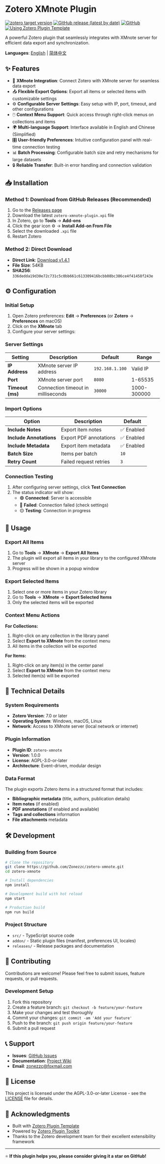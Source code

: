 # Zotero XMnote Plugin

[![zotero target version](https://img.shields.io/badge/Zotero-7-green?style=flat-square&logo=zotero&logoColor=CC2936)](https://www.zotero.org)
[![GitHub release (latest by date)](https://img.shields.io/github/v/release/Zonezzc/zotero-xmnote?style=flat-square)](https://github.com/Zonezzc/zotero-xmnote/releases)
[![GitHub](https://img.shields.io/github/license/Zonezzc/zotero-xmnote?style=flat-square)](https://github.com/Zonezzc/zotero-xmnote/blob/main/LICENSE)
[![Using Zotero Plugin Template](https://img.shields.io/badge/Using-Zotero%20Plugin%20Template-blue?style=flat-square&logo=github)](https://github.com/windingwind/zotero-plugin-template)

A powerful Zotero plugin that seamlessly integrates with XMnote server for efficient data export and synchronization.

**Languages**: [English](README.md) | [简体中文](README-zh.md)

## ✨ Features

- 🔗 **XMnote Integration**: Connect Zotero with XMnote server for seamless data export
- 📤 **Flexible Export Options**: Export all items or selected items with customizable settings
- ⚙️ **Configurable Server Settings**: Easy setup with IP, port, timeout, and other configurations
- 🖱️ **Context Menu Support**: Quick access through right-click menus on collections and items
- 🌍 **Multi-language Support**: Interface available in English and Chinese (Simplified)
- 🎛️ **User-friendly Preferences**: Intuitive configuration panel with real-time connection testing
- 📊 **Batch Processing**: Configurable batch size and retry mechanisms for large datasets
- 🔒 **Reliable Transfer**: Built-in error handling and connection validation

## 📥 Installation

### Method 1: Download from GitHub Releases (Recommended)

1. Go to the [Releases page](https://github.com/Zonezzc/zotero-xmnote/releases)
2. Download the latest `zotero-xmnote-plugin.xpi` file
3. In Zotero, go to **Tools** → **Add-ons**
4. Click the gear icon ⚙️ → **Install Add-on From File**
5. Select the downloaded `.xpi` file
6. Restart Zotero

### Method 2: Direct Download

- **Direct Link**: [Download v1.4.1](https://github.com/Zonezzc/zotero-xmnote/releases/download/v1.4.1/zotero-xmnote-plugin.xpi)
- **File Size**: 54KB
- **SHA256**: `336dedda19d30e72c731c5c0bb661c613309416bcbb08bc386ce4f41458f243e`

## ⚙️ Configuration

### Initial Setup

1. Open Zotero preferences: **Edit** → **Preferences** (or **Zotero** → **Preferences** on macOS)
2. Click on the **XMnote** tab
3. Configure your server settings:

### Server Settings

| Setting          | Description                        | Default         | Range       |
| ---------------- | ---------------------------------- | --------------- | ----------- |
| **IP Address**   | XMnote server IP address           | `192.168.1.100` | Valid IP    |
| **Port**         | XMnote server port                 | `8080`          | 1-65535     |
| **Timeout (ms)** | Connection timeout in milliseconds | `30000`         | 1000-300000 |

### Import Options

| Option                  | Description            | Default    |
| ----------------------- | ---------------------- | ---------- |
| **Include Notes**       | Export item notes      | ✅ Enabled |
| **Include Annotations** | Export PDF annotations | ✅ Enabled |
| **Include Metadata**    | Export item metadata   | ✅ Enabled |
| **Batch Size**          | Items per batch        | `10`       |
| **Retry Count**         | Failed request retries | `3`        |

### Connection Testing

1. After configuring server settings, click **Test Connection**
2. The status indicator will show:
   - 🟢 **Connected**: Server is accessible
   - 🔴 **Failed**: Connection failed (check settings)
   - 🟡 **Testing**: Connection in progress

## 🚀 Usage

### Export All Items

1. Go to **Tools** → **XMnote** → **Export All Items**
2. The plugin will export all items in your library to the configured XMnote server
3. Progress will be shown in a popup window

### Export Selected Items

1. Select one or more items in your Zotero library
2. Go to **Tools** → **XMnote** → **Export Selected Items**
3. Only the selected items will be exported

### Context Menu Actions

**For Collections:**

1. Right-click on any collection in the library panel
2. Select **Export to XMnote** from the context menu
3. All items in the collection will be exported

**For Items:**

1. Right-click on any item(s) in the center panel
2. Select **Export to XMnote** from the context menu
3. Selected item(s) will be exported

## 🔧 Technical Details

### System Requirements

- **Zotero Version**: 7.0 or later
- **Operating System**: Windows, macOS, Linux
- **Network**: Access to XMnote server (local network or internet)

### Plugin Information

- **Plugin ID**: `zotero-xmnote`
- **Version**: 1.0.0
- **License**: AGPL-3.0-or-later
- **Architecture**: Event-driven, modular design

### Data Format

The plugin exports Zotero items in a structured format that includes:

- **Bibliographic metadata** (title, authors, publication details)
- **Item notes** (if enabled)
- **PDF annotations** (if enabled and available)
- **Tags and collections** information
- **File attachments** metadata

## 🛠️ Development

### Building from Source

```bash
# Clone the repository
git clone https://github.com/Zonezzc/zotero-xmnote.git
cd zotero-xmnote

# Install dependencies
npm install

# Development build with hot reload
npm start

# Production build
npm run build
```

### Project Structure

- `src/` - TypeScript source code
- `addon/` - Static plugin files (manifest, preferences UI, locales)
- `releases/` - Release packages and documentation

## 🤝 Contributing

Contributions are welcome! Please feel free to submit issues, feature requests, or pull requests.

### Development Setup

1. Fork this repository
2. Create a feature branch: `git checkout -b feature/your-feature`
3. Make your changes and test thoroughly
4. Commit your changes: `git commit -am 'Add your feature'`
5. Push to the branch: `git push origin feature/your-feature`
6. Submit a pull request

## 📞 Support

- **Issues**: [GitHub Issues](https://github.com/Zonezzc/zotero-xmnote/issues)
- **Documentation**: [Project Wiki](https://github.com/Zonezzc/zotero-xmnote/wiki)
- **Email**: zonezzc@foxmail.com

## 📄 License

This project is licensed under the AGPL-3.0-or-later License - see the [LICENSE](LICENSE) file for details.

## 🙏 Acknowledgments

- Built with [Zotero Plugin Template](https://github.com/windingwind/zotero-plugin-template)
- Powered by [Zotero Plugin Toolkit](https://github.com/windingwind/zotero-plugin-toolkit)
- Thanks to the Zotero development team for their excellent extensibility framework

---

⭐ **If this plugin helps you, please consider giving it a star on GitHub!**
